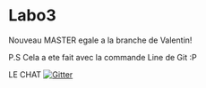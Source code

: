 # Labo3

Nouveau MASTER egale a la branche de Valentin!

P.S Cela a ete fait avec la commande Line de Git :P


LE CHAT [![Gitter](https://badges.gitter.im/vincentgosselin1/Labo3.svg)](https://gitter.im/vincentgosselin1/Labo3?utm_source=badge&utm_medium=badge&utm_campaign=pr-badge)


